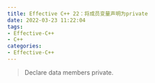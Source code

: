 ```yaml
---
title: Effective C++ 22：将成员变量声明为private
date: 2022-03-23 11:22:04
tags:
- Effective-C++
- C++
categories:
- Effective-C++
---
```


> Declare data members private.
